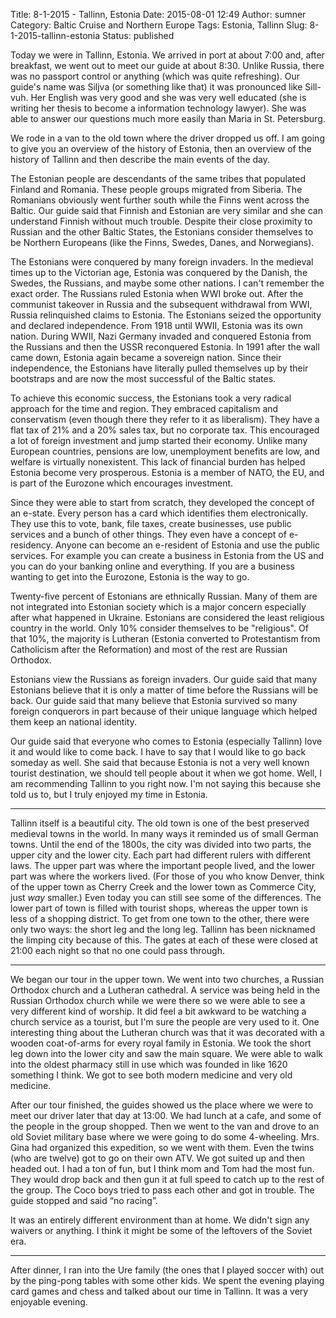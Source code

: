 Title: 8-1-2015 - Tallinn, Estonia
Date: 2015-08-01 12:49
Author: sumner
Category: Baltic Cruise and Northern Europe
Tags: Estonia, Tallinn
Slug: 8-1-2015-tallinn-estonia
Status: published

Today we were in Tallinn, Estonia. We arrived in port at about 7:00 and, after
breakfast, we went out to meet our guide at about 8:30. Unlike Russia, there was
no passport control or anything (which was quite refreshing). Our guide's name
was Siljva (or something like that) it was pronounced like Sill-vuh. Her English
was very good and she was very well educated (she is writing her thesis to
become a information technology lawyer). She was able to answer our questions
much more easily than Maria in St. Petersburg.

We rode in a van to the old town where the driver dropped us off. I am going to
give you an overview of the history of Estonia, then an overview of the history
of Tallinn and then describe the main events of the day.

The Estonian people are descendants of the same tribes that populated Finland
and Romania. These people groups migrated from Siberia. The Romanians obviously
went further south while the Finns went across the Baltic. Our guide said that
Finnish and Estonian are very similar and she can understand Finnish without
much trouble. Despite their close proximity to Russian and the other Baltic
States, the Estonians consider themselves to be Northern Europeans (like the
Finns, Swedes, Danes, and Norwegians).

The Estonians were conquered by many foreign invaders. In the medieval times up
to the Victorian age, Estonia was conquered by the Danish, the Swedes, the
Russians, and maybe some other nations. I can't remember the exact order. The
Russians ruled Estonia when WWI broke out. After the communist takeover in
Russia and the subsequent withdrawal from WWI, Russia relinquished claims to
Estonia. The Estonians seized the opportunity and declared independence. From
1918 until WWII, Estonia was its own nation. During WWII, Nazi Germany invaded
and conquered Estonia from the Russians and then the USSR reconquered Estonia.
In 1991 after the wall came down, Estonia again became a sovereign nation. Since
their independence, the Estonians have literally pulled themselves up by their
bootstraps and are now the most successful of the Baltic states.

To achieve this economic success, the Estonians took a very radical approach for
the time and region. They embraced capitalism and conservatism (even though
there they refer to it as liberalism). They have a flat tax of 21% and a 20%
sales tax, but no corporate tax. This encouraged a lot of foreign investment and
jump started their economy.  Unlike many European countries, pensions are low,
unemployment benefits are low, and welfare is virtually nonexistent. This lack
of financial burden has helped Estonia become very prosperous. Estonia is a
member of NATO, the EU, and is part of the Eurozone which encourages investment.

Since they were able to start from scratch, they developed the concept of an
e-state. Every person has a card which identifies them electronically. They use
this to vote, bank, file taxes, create businesses, use public services and a
bunch of other things. They even have a concept of e-residency. Anyone can
become an e-resident of Estonia and use the public services. For example you can
create a business in Estonia from the US and you can do your banking online and
everything. If you are a business wanting to get into the Eurozone, Estonia is
the way to go.

Twenty-five percent of Estonians are ethnically Russian. Many of them are not
integrated into Estonian society which is a major concern especially after what
happened in Ukraine. Estonians are considered the least religious country in the
world. Only 10% consider themselves to be "religious". Of that 10%, the majority
is Lutheran (Estonia converted to Protestantism from Catholicism after the
Reformation) and most of the rest are Russian Orthodox.

Estonians view the Russians as foreign invaders. Our guide said that many
Estonians believe that it is only a matter of time before the Russians will be
back. Our guide said that many believe that Estonia survived so many foreign
conquerors in part because of their unique language which helped them keep an
national identity.

Our guide said that everyone who comes to Estonia (especially Tallinn) love it
and would like to come back. I have to say that I would like to go back someday
as well. She said that because Estonia is not a very well known tourist
destination, we should tell people about it when we got home. Well, I am
recommending Tallinn to you right now. I'm not saying this because she told us
to, but I truly enjoyed my time in Estonia.

------------------------------------------------------------------------

Tallinn itself is a beautiful city. The old town is one of the best preserved
medieval towns in the world. In many ways it reminded us of small German towns.
Until the end of the 1800s, the city was divided into two parts, the upper city
and the lower city. Each part had different rulers with different laws. The
upper part was where the important people lived, and the lower part was where
the workers lived.  (For those of you who know Denver, think of the upper town
as Cherry Creek and the lower town as Commerce City, just *way* smaller.) Even
today you can still see some of the differences. The lower part of town is
filled with tourist shops, whereas the upper town is less of a shopping
district. To get from one town to the other, there were only two ways: the short
leg and the long leg. Tallinn has been nicknamed the limping city because of
this. The gates at each of these were closed at 21:00 each night so that no one
could pass through.

------------------------------------------------------------------------

We began our tour in the upper town. We went into two churches, a Russian
Orthodox church and a Lutheran cathedral. A service was being held in the
Russian Orthodox church while we were there so we were able to see a very
different kind of worship. It did feel a bit awkward to be watching a church
service as a tourist, but I'm sure the people are very used to it. One
interesting thing about the Lutheran church was that it was decorated with a
wooden coat-of-arms for every royal family in Estonia. We took the short leg
down into the lower city and saw the main square. We were able to walk into the
oldest pharmacy still in use which was founded in like 1620 something I think.
We got to see both modern medicine and very old medicine.

After our tour finished, the guides showed us the place where we were to meet
our driver later that day at 13:00. We had lunch at a cafe, and some of the
people in the group shopped. Then we went to the van and drove to an old Soviet
military base where we were going to do some 4-wheeling. Mrs. Gina had organized
this expedition, so we went with them. Even the twins (who are twelve) got to go
on their own ATV. We got suited up and then headed out. I had a ton of fun, but
I think mom and Tom had the most fun. They would drop back and then gun it at
full speed to catch up to the rest of the group. The Coco boys tried to pass
each other and got in trouble. The guide stopped and said “no racing”.

It was an entirely different environment than at home. We didn't sign any
waivers or anything. I think it might be some of the leftovers of the Soviet
era.

------------------------------------------------------------------------

After dinner, I ran into the Ure family (the ones that I played soccer with) out
by the ping-pong tables with some other kids. We spent the evening playing card
games and chess and talked about our time in Tallinn. It was a very enjoyable
evening.
